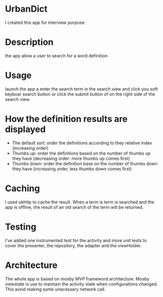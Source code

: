 # UrbanDict
I created this app for interview purpose

# Description
the app allow a user to search for a word definition

# Usage

launch the app a enter the search term in the search view and click you soft keyboar search button
or click the submit button of on the right side of the search view.

# How the definition results are displayed

* The default sort:  order the definitions according to they relative index (increasing order)
* Thumbs up: order the definitions based on the number of thumbs up they have (decreasing order: more thumbs up comes first)
* Thumbs down: order the definition base on the number of thumbs down they have (increasing order, less thumbs down comes first)

# Caching
I used okhttp to cache the result. When a term is term is searched and the app is offline, the result of an old search of the term
will be returned.

# Testing
I've added one instrumented test for the activity and more unit tests to cover the presenter, the repository, the adapter and the 
viewHolder.

# Architecture
The whole app is based on mosby MVP frameword architecture. Mosby viewstate is use to maintain the activity state when
configurations changed. This avoid making some unecessary network call.

